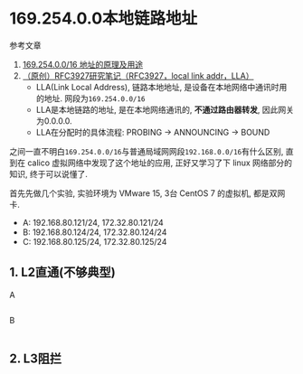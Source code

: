 # 169.254.0.0本地链路地址

参考文章

1. [169.254.0.0/16 地址的原理及用途](https://blog.csdn.net/qq_21453783/article/details/87071960)
2. [（原创）RFC3927研究笔记（RFC3927，local link addr，LLA）](https://www.cnblogs.com/liu_xf/archive/2012/05/26/2519345.html)
    - LLA(Link Local Address), 链路本地地址, 是设备在本地网络中通讯时用的地址. 网段为`169.254.0.0/16`
    - LLA是本地链路的地址, 是在本地网络通讯的, **不通过路由器转发**, 因此网关为0.0.0.0.
    - LLA在分配时的具体流程: PROBING -> ANNOUNCING -> BOUND

之间一直不明白`169.254.0.0/16`与普通局域网网段`192.168.0.0/16`有什么区别, 直到在 calico 虚拟网络中发现了这个地址的应用, 正好又学习了下 linux 网络部分的知识, 终于可以说懂了.

首先先做几个实验, 实验环境为 VMware 15, 3台 CentOS 7 的虚拟机, 都是双网卡.

- A: 192.168.80.121/24, 172.32.80.121/24
- B: 192.168.80.124/24, 172.32.80.124/24
- C: 192.168.80.125/24, 172.32.80.125/24

## 1. L2直通(不够典型)

A

```

```

B

```

```

## 2. L3阻拦

